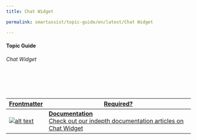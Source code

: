 ```yaml
---
title: Chat Widget

permalink: smartassist/topic-guide/en/latest/Chat Widget     

---
```

#### Topic Guide
###### Chat Widget

<br>
<br>
<br>

<a class="doc-link" target="_blank" href="https://docs.kore.ai/smartassist/settings/chat-widget/">

| Frontmatter | Required? |
|-------------|-------------|
| ![alt text](images/docIcon.svg "Title") | **Documentation**  <br /> Check out our indepth documentation articles on Chat Widget | 


</a>